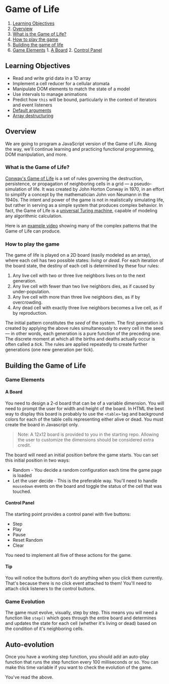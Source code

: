 # Game of Life

1. [Learning Objectives](#learning-objectives)
2. [Overview](#overview)
  1. [What is the Game of Life?](#what-is-the-game-of-life)
  1. [How to play the game](#how-to-play-the-game)
3. [Building the game of life](#building-the-game-of-life)
  1. [Game Elements](#game-elements)
    1. [A Board](#a-board)
    2. [Control Panel](#control-panel)
  
## Learning Objectives
   * Read and write grid data in a 1D array
   * Implement a cell reducer for a cellular atomata
   * Manipulate DOM elements to match the state of a model
   * Use intervals to manage animations
   * Predict how `this` will be bound, particularly in the context of iterators and event listeners
   * [Default arguments](https://developer.mozilla.org/en-US/docs/Web/JavaScript/Reference/Functions/Default_parameters)
   * [Array destructuring](https://developer.mozilla.org/en-US/docs/Web/JavaScript/Reference/Operators/Destructuring_assignment)

## Overview
We are going to program a JavaScript version of the Game of Life. Along the way, we'll continue learning and practicing functional programming, DOM manipulation, and more.

### What is the Game of Life?
[Conway's Game of Life](http://en.wikipedia.org/wiki/Conway's_Game_of_Life) is a set of rules governing the destruction, persistence, or propagation of neighboring cells in a grid — a pseudo-simulation of life. It was created by John Horton Conway in 1970, in an effort to simplify a concept by the mathematician John von Neumann in the 1940s. The intent and power of the game is not in realistically simulating life, but rather in serving as a simple system that produces complex behavior. In fact, the Game of Life is a [universal Turing machine](http://en.wikipedia.org/wiki/Turing_machine), capable of modeling any algorithmic calculation.

Here is an [example video](http://www.youtube.com/watch?v=C2vgICfQawE) showing many of the complex patterns that the Game of Life can produce.

### How to play the game
The game of life is played on a 2D board (easily modeled as an array), where each cell has two possible states: *living* or *dead*. For each iteration of the board state, the destiny of each cell is determined by these four rules:

  1. Any live cell with two or three live neighbors lives on to the next generation.
  2. Any live cell with fewer than two live neighbors dies, as if caused by under-population.
  3. Any live cell with more than three live neighbors dies, as if by overcrowding.
  4. Any dead cell with exactly three live neighbors becomes a live cell, as if by reproduction.

The initial pattern constitutes the *seed* of the system. The first generation is created by applying the above rules simultaneously to every cell in the seed — in other words, each generation is a pure function of the preceding one. The discrete moment at which all the births and deaths actually occur is often called a *tick*. The rules are applied repeatedly to create further generations (one new generation per tick).

## Building the Game of Life

### Game Elements

#### A Board
You need to design a 2-d board that can be of a variable dimension. You will need to prompt the user for width and height of the board. In HTML the best way to display this board is probably to use the `<table>` tag and background colors for each of the table cells representing either alive or dead. You must create the board in Javascript only.

> Note: A 12x12 board is provided to you in the starting repo. Allowing the user to customize the dimensions should be considered extra credit.

The board will need an initial position before the game starts. You can set this initial position in two ways:

  * Random - You decide a random configuration each time the game page is loaded
  * Let the user decide - This is the preferable way. You'll need to handle `mousedown` events on the
    board and toggle the status of the cell that was touched.
  
#### Control Panel
The starting point provides a control panel with five buttons:

  * Step
  * Play
  * Pause
  * Reset Random
  * Clear

You need to implement all five of these actions for the game.

#### Tip
You will notice the buttons don't do anything when you click them currently. That's because there is no click event attached to them! You'll need to attach click listeners to the control buttons.


### Game Evolution

The game must evolve, visually, step by step. This means you will need a function like `step()` which goes through the entire board and determines and updates the state for each cell (whether it's living or dead) based on the condition of it's neighboring cells.

## Auto-evolution

Once you have a working step function, you should add an auto-play function that runs the step function every 100 milliseconds or so. You can make this time variable if you want to check the evolution of the game.

<guide>
You've read the above.
</guide>
